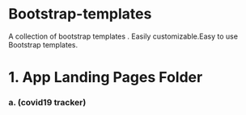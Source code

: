 # Bootstrap-templates
A collection of bootstrap templates . Easily customizable.Easy to use Bootstrap templates.

# 1. App Landing Pages Folder
### a. (covid19 tracker)


